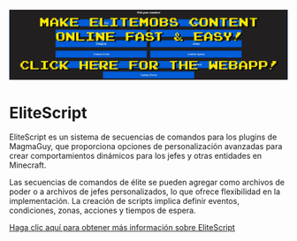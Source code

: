 [![webapp_banner.jpg](../../../img/wiki/webapp_banner.jpg)](https://magmaguy.com/webapp/webapp.html)

# EliteScript

EliteScript es un sistema de secuencias de comandos para los plugins de MagmaGuy, que proporciona opciones de personalización avanzadas para crear comportamientos dinámicos para los jefes y otras entidades en Minecraft.

Las secuencias de comandos de élite se pueden agregar como archivos de poder o a archivos de jefes personalizados, lo que ofrece flexibilidad en la implementación. La creación de scripts implica definir eventos, condiciones, zonas, acciones y tiempos de espera.

[Haga clic aquí para obtener más información sobre EliteScript]($language$/elitemobs/creating_powers.md)
